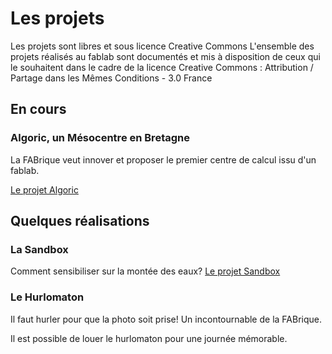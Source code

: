 # Les projets

Les projets sont libres et sous licence Creative Commons
L'ensemble des projets réalisés au fablab sont documentés et mis à disposition de ceux qui le souhaitent dans le cadre de la licence Creative Commons :
Attribution / Partage dans les Mêmes Conditions - 3.0 France

## En cours

### Algoric, un Mésocentre en Bretagne
La FABrique veut innover et proposer le premier centre de calcul issu d'un fablab.

[Le projet Algoric](http://fabloch.github.io/algoric)

## Quelques réalisations

### La Sandbox
Comment sensibiliser sur la montée des eaux?
[Le projet Sandbox](http://fabloch.github.io/sandbox)

### Le Hurlomaton
Il faut hurler pour que la photo soit prise! Un incontournable de la FABrique.

Il est possible de louer le hurlomaton pour une journée mémorable.
